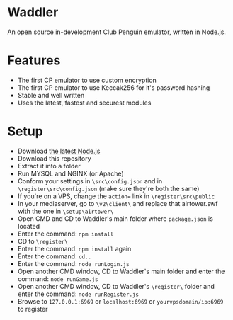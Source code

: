 # Waddler

An open source in-development Club Penguin emulator, written in Node.js.

# Features

* The first CP emulator to use custom encryption
* The first CP emulator to use Keccak256 for it's password hashing
* Stable and well written
* Uses the latest, fastest and securest modules

# Setup

* Download [the latest Node.js](https://nodejs.org/en/)
* Download this repository
* Extract it into a folder
* Run MYSQL and NGINX (or Apache)
* Conform your settings in `\src\config.json` and in `\register\src\config.json` (make sure they're both the same)
* If you're on a VPS, change the `action=` link in `\register\src\public`
* In your mediaserver, go to `\v2\client\` and replace that airtower.swf with the one in `\setup\airtower\`
* Open CMD and CD to Waddler's main folder where `package.json` is located
* Enter the command: `npm install`
* CD to `\register\`
* Enter the command: `npm install` again
* Enter the command: `cd..`
* Enter the command: `node runLogin.js`
* Open another CMD window, CD to Waddler's main folder and enter the command: `node runGame.js`
* Open another CMD window, CD to Waddler's `\register\` folder and enter the command: `node runRegister.js`
* Browse to `127.0.0.1:6969` or `localhost:6969` or `yourvpsdomain/ip:6969` to register